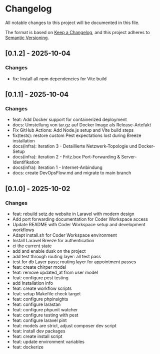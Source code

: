 # Changelog

All notable changes to this project will be documented in this file.

The format is based on [Keep a Changelog](https://keepachangelog.com/en/1.0.0/),
and this project adheres to [Semantic Versioning](https://semver.org/spec/v2.0.0.html).

## [0.1.2] - 2025-10-04

### Changes
- fix: Install all npm dependencies for Vite build


## [0.1.1] - 2025-10-04

### Changes
- feat: Add Docker support for containerized deployment
- docs: Umstellung von tar.gz auf Docker Image als Release-Artefakt
- Fix GitHub Actions: Add Node.js setup and Vite build steps
- fix(tests): restore custom Pest expectations lost during Breeze installation
- docs(infra): iteration 3 - Detaillierte Netzwerk-Topologie und Docker-Setup
- docs(infra): iteration 2 - Fritz.box Port-Forwarding & Server-Identifikation
- docs(infra): iteration 1 - Internet-Anbindung
- docs: create DevOpsFlow.md and migrate to main branch


## [0.1.0] - 2025-10-02

### Changes
- feat: rebuild setz.de website in Laravel with modern design
- Add port forwarding documentation for Coder Workspace access
- Update README with Coder Workspace setup and development workflows
- Adapt install.sh for Coder Workspace environment
- Install Laravel Breeze for authentication
- ci the current state
- add and enable dusk on the project
- add test through routing layer: all test pass
- test for db Layer pass; routing layer for appointment passes
- feat: create chirper model
- feat: remove updated_at from user model
- feat: configure pest testing
- add Installation info
- feat: create workflow scripts
- feat: setup Makefile check target
- feat: configure phpinsights
- feat: configure larastan
- feat: configure phpunit watcher
- feat: configure testing with pest
- feat: configure laravel pint
- feat: models are strict, adjust composer dev script
- feat: install dev packages
- feat: create install script
- feat: update environment variables
- feat: dockerize


